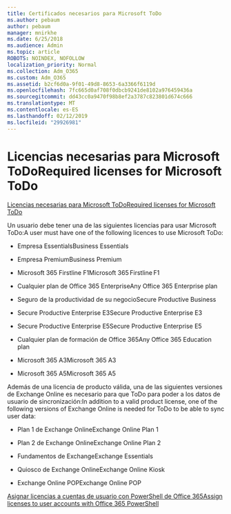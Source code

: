 ```yaml
---
title: Certificados necesarios para Microsoft ToDo
ms.author: pebaum
author: pebaum
manager: mnirkhe
ms.date: 6/25/2018
ms.audience: Admin
ms.topic: article
ROBOTS: NOINDEX, NOFOLLOW
localization_priority: Normal
ms.collection: Adm_O365
ms.custom: Adm_O365
ms.assetid: b2cf6d0a-9f01-49d8-8653-6a3366f6119d
ms.openlocfilehash: 7fc665d0af708f0dbcb9241de8102a976459436a
ms.sourcegitcommit: dd43cc0a9470f98b8ef2a3787c823801d674c666
ms.translationtype: MT
ms.contentlocale: es-ES
ms.lasthandoff: 02/12/2019
ms.locfileid: "29926981"
---
```

# <a name="required-licenses-for-microsoft-todo"></a><span data-ttu-id="2c237-102">Licencias necesarias para Microsoft ToDo</span><span class="sxs-lookup"><span data-stu-id="2c237-102">Required licenses for Microsoft ToDo</span></span>

[<span data-ttu-id="2c237-103">Licencias necesarias para Microsoft ToDo</span><span class="sxs-lookup"><span data-stu-id="2c237-103">Required licenses for Microsoft ToDo</span></span>](https://support.office.com/article/381e9d1b-c500-49b5-973e-890fd86528d7.aspx)
  
<span data-ttu-id="2c237-104">Un usuario debe tener una de las siguientes licencias para usar Microsoft ToDo:</span><span class="sxs-lookup"><span data-stu-id="2c237-104">A user must have one of the following licences to use Microsoft ToDo:</span></span>
  
- <span data-ttu-id="2c237-105">Empresa Essentials</span><span class="sxs-lookup"><span data-stu-id="2c237-105">Business Essentials</span></span>
    
- <span data-ttu-id="2c237-106">Empresa Premium</span><span class="sxs-lookup"><span data-stu-id="2c237-106">Business Premium</span></span>
    
- <span data-ttu-id="2c237-107">Microsoft 365 Firstline F1</span><span class="sxs-lookup"><span data-stu-id="2c237-107">Microsoft 365 Firstline F1</span></span>
    
- <span data-ttu-id="2c237-108">Cualquier plan de Office 365 Enterprise</span><span class="sxs-lookup"><span data-stu-id="2c237-108">Any Office 365 Enterprise plan</span></span>
    
- <span data-ttu-id="2c237-109">Seguro de la productividad de su negocio</span><span class="sxs-lookup"><span data-stu-id="2c237-109">Secure Productive Business</span></span>
    
- <span data-ttu-id="2c237-110">Secure Productive Enterprise E3</span><span class="sxs-lookup"><span data-stu-id="2c237-110">Secure Productive Enterprise E3</span></span>
    
- <span data-ttu-id="2c237-111">Secure Productive Enterprise E5</span><span class="sxs-lookup"><span data-stu-id="2c237-111">Secure Productive Enterprise E5</span></span>
    
- <span data-ttu-id="2c237-112">Cualquier plan de formación de Office 365</span><span class="sxs-lookup"><span data-stu-id="2c237-112">Any Office 365 Education plan</span></span>
    
- <span data-ttu-id="2c237-113">Microsoft 365 A3</span><span class="sxs-lookup"><span data-stu-id="2c237-113">Microsoft 365 A3</span></span>
    
- <span data-ttu-id="2c237-114">Microsoft 365 A5</span><span class="sxs-lookup"><span data-stu-id="2c237-114">Microsoft 365 A5</span></span>
    
<span data-ttu-id="2c237-115">Además de una licencia de producto válida, una de las siguientes versiones de Exchange Online es necesario para que ToDo para poder a los datos de usuario de sincronización:</span><span class="sxs-lookup"><span data-stu-id="2c237-115">In addition to a valid product license, one of the following versions of Exchange Online is needed for ToDo to be able to sync user data:</span></span> 
  
- <span data-ttu-id="2c237-116">Plan 1 de Exchange Online</span><span class="sxs-lookup"><span data-stu-id="2c237-116">Exchange Online Plan 1</span></span>
    
- <span data-ttu-id="2c237-117">Plan 2 de Exchange Online</span><span class="sxs-lookup"><span data-stu-id="2c237-117">Exchange Online Plan 2</span></span>
    
- <span data-ttu-id="2c237-118">Fundamentos de Exchange</span><span class="sxs-lookup"><span data-stu-id="2c237-118">Exchange Essentials</span></span>
    
- <span data-ttu-id="2c237-119">Quiosco de Exchange Online</span><span class="sxs-lookup"><span data-stu-id="2c237-119">Exchange Online Kiosk</span></span>
    
- <span data-ttu-id="2c237-120">Exchange Online POP</span><span class="sxs-lookup"><span data-stu-id="2c237-120">Exchange Online POP</span></span>
    
[<span data-ttu-id="2c237-121">Asignar licencias a cuentas de usuario con PowerShell de Office 365</span><span class="sxs-lookup"><span data-stu-id="2c237-121">Assign licenses to user accounts with Office 365 PowerShell</span></span>](https://docs.microsoft.com/office365/enterprise/powershell/assign-licenses-to-user-accounts-with-office-365-powershell )
  

